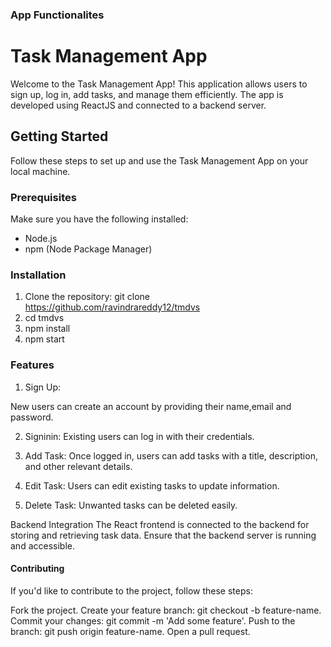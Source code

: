 ### App Functionalites

# Task Management App

Welcome to the Task Management App! This application allows users to sign up, log in, add tasks, and manage them efficiently. The app is developed using ReactJS and connected to a backend server.

## Getting Started

Follow these steps to set up and use the Task Management App on your local machine.

### Prerequisites

Make sure you have the following installed:

- Node.js
- npm (Node Package Manager)

### Installation

1. Clone the repository: git clone https://github.com/ravindrareddy12/tmdvs
2. cd tmdvs
3. npm install
4. npm start

### Features

1. Sign Up:

New users can create an account by providing their name,email and password.

2. Signinin:
   Existing users can log in with their credentials.

3. Add Task:
   Once logged in, users can add tasks with a title, description, and other relevant details.

4. Edit Task:
   Users can edit existing tasks to update information.

5. Delete Task:
   Unwanted tasks can be deleted easily.

Backend Integration
The React frontend is connected to the backend for storing and retrieving task data. Ensure that the backend server is running and accessible.

#### Contributing

If you'd like to contribute to the project, follow these steps:

Fork the project.
Create your feature branch: git checkout -b feature-name.
Commit your changes: git commit -m 'Add some feature'.
Push to the branch: git push origin feature-name.
Open a pull request.
